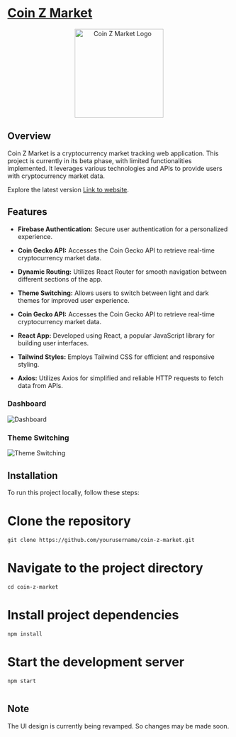 ### <h1><u>Coin Z Market</u></h1> 


<p align="center">
  <img src="https://i.postimg.cc/yYmS4BC4/new.png" width="200" alt="Coin Z Market Logo" align="center">
</p>

## Overview

Coin Z Market is a cryptocurrency market tracking web application. This project is currently in its beta phase, with limited functionalities implemented. It leverages various technologies and APIs to provide users with cryptocurrency market data.

Explore the latest version [Link to website](https://coin-z-market-exchange.netlify.app).

## Features

- **Firebase Authentication:** Secure user authentication for a personalized experience.

- **Coin Gecko API:** Accesses the Coin Gecko API to retrieve real-time cryptocurrency market data.

- **Dynamic Routing:** Utilizes React Router for smooth navigation between different sections of the app.

- **Theme Switching:** Allows users to switch between light and dark themes for improved user experience.

- **Coin Gecko API:** Accesses the Coin Gecko API to retrieve real-time cryptocurrency market data.

- **React App:** Developed using React, a popular JavaScript library for building user interfaces.

- **Tailwind Styles:** Employs Tailwind CSS for efficient and responsive styling.

- **Axios:** Utilizes Axios for simplified and reliable HTTP requests to fetch data from APIs.
### Dashboard
![Dashboard](https://i.postimg.cc/yYvrTMpB/Screenshot-2023-10-31-105202.png)

### Theme Switching
![Theme Switching](https://i.postimg.cc/BQqVHSgM/Screenshot-2023-10-31-105452.png)

## Installation

To run this project locally, follow these steps:

# Clone the repository
```
git clone https://github.com/yourusername/coin-z-market.git

```
# Navigate to the project directory
```
cd coin-z-market
```
# Install project dependencies
```
npm install
```
# Start the development server
```
npm start
   
```
## Note

The UI design is currently being revamped. So changes may be made soon.
